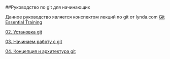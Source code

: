 ##Руководство по git для начинающих

Данное руководство является конспектом лекций по git от lynda.com [Git Essential Training](https://www.lynda.com/Git-tutorials/Git-Essential-Training/100222-2.html)

[02. Установка git](02-how-to-install-git.md)

[03. Начинаем работу с git](03-getting-started.md)

[04. Концепция и архитектура git](04-git-concepts-and-architecture.md)
